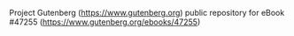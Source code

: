 Project Gutenberg (https://www.gutenberg.org) public repository for eBook #47255 (https://www.gutenberg.org/ebooks/47255)

